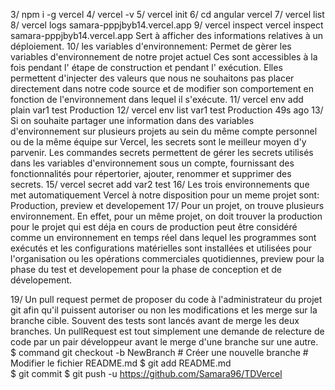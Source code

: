 
3/ npm i -g vercel
4/ vercel -v
5/ vercel init
6/ cd angular
	vercel
7/ vercel list
8/ vercel logs samara-pppjbyb14.vercel.app
9/ vercel inspect <id> vercel inspect samara-pppjbyb14.vercel.app 
	Sert à afficher des informations relatives à un déploiement.
10/ les variables d'environnement: Permet de gèrer les variables d'environnement de notre projet actuel
    Ces sont accessibles à la fois pendant l' étape de construction et pendant l' exécution. Elles permettent d'injecter des valeurs que nous ne souhaitons 
    pas placer directement dans notre code source et de modifier son comportement en fonction de l'environnement dans lequel il s'exécute.
11/ vercel env add plain
	var1
	 test
	  Production
12/ vercel env list
	 var1    test     Production          49s ago
13/ Si on souhaite partager une information dans des variables d'environnement sur plusieurs projets au sein du même compte personnel ou de la même équipe sur Vercel,
    les secrets sont le meilleur moyen d'y parvenir. 
    Les commandes secrets permettent de gérer les secrets utilisés dans les variables d'environnement sous un compte, fournissant des fonctionnalités pour répertorier, 
    ajouter, renommer et supprimer des secrets.
15/ vercel secret add var2 test
16/ Les trois environnements que met automatiquement Vercel à notre disposition pour un meme projet sont:
	Production, preview et developement
17/ Pour un projet, on trouve plusieurs environnement. En effet, pour un même projet, on doit trouver la production pour le projet qui est déja en cours de production 
    peut être considéré comme un environnement en temps réel dans lequel les programmes sont exécutés et les configurations matérielles sont installées et utilisées pour
    l'organisation ou les opérations commerciales quotidiennes,
    preview pour la phase du test et developement pour la phase de conception et de dévelopement.

19/ Un pull request permet de proposer du code à l'administrateur du projet git afin qu'il puissent autoriser ou non les modifications et les merge sur la branche cible.
 Souvent des tests sont lancés avant de merge les deux branches. Un pullRequest est tout simplement une demande de relecture de code par un pair développeur avant le merge d'une branche sur une autre.
 	$ command git checkout -b NewBranch # Créer une nouvelle branche
	# Modifier le fichier README.md
	$ git add README.md     
	$ git commit
	$ git push -u https://github.com/Samara96/TDVercel 
